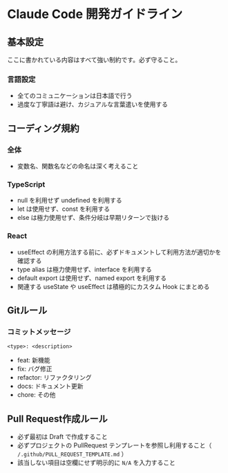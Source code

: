 # Claude Code 開発ガイドライン

## 基本設定

ここに書かれている内容はすべて強い制約です。必ず守ること。

### 言語設定

- 全てのコミュニケーションは日本語で行う
- 過度な丁寧語は避け、カジュアルな言葉遣いを使用する

## コーディング規約

### 全体

- 変数名、関数名などの命名は深く考えること

### TypeScript

- null を利用せず undefined を利用する
- let は使用せず、const を利用する
- else は極力使用せず、条件分岐は早期リターンで抜ける

### React

- useEffect の利用方法する前に、必ずドキュメントして利用方法が適切かを確認する
- type alias は極力使用せず、interface を利用する
- default export は使用せず、named export を利用する
- 関連する useState や useEffect は積極的にカスタム Hook にまとめる

## Gitルール

### コミットメッセージ

`<type>: <description>`

- feat: 新機能
- fix: バグ修正
- refactor: リファクタリング
- docs: ドキュメント更新
- chore: その他

## Pull Request作成ルール

- 必ず最初は Draft で作成すること
- 必ずプロジェクトの PullRequest テンプレートを参照し利用すること（ `/.github/PULL_REQUEST_TEMPLATE.md` ）
- 該当しない項目は空欄にせず明示的に `N/A` を入力すること